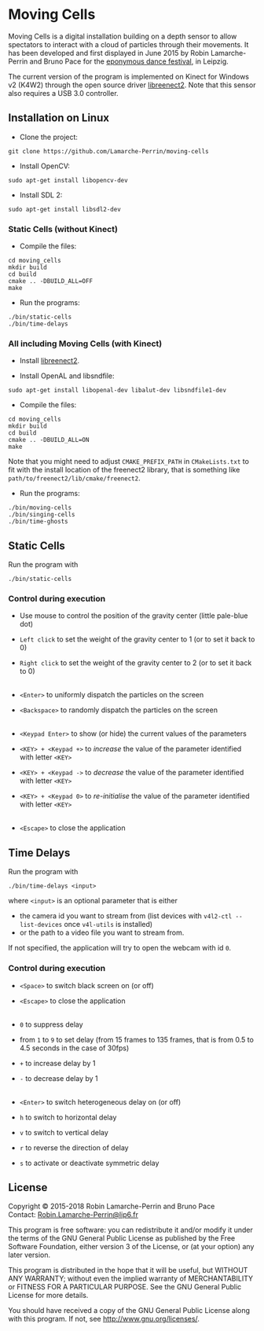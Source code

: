# Moving Cells

Moving Cells is a digital installation building on a depth sensor to allow spectators to interact with a cloud of particles through their movements. It has been developed and first displayed in June 2015 by Robin Lamarche-Perrin and Bruno Pace for the [eponymous dance festival](http://www.movingcells.org), in Leipzig.

The current version of the program is implemented on Kinect for Windows v2 (K4W2) through the open source driver [libreenect2](https://github.com/OpenKinect/libfreenect2). Note that this sensor also requires a USB 3.0 controller.

## Installation on Linux

* Clone the project:
```
git clone https://github.com/Lamarche-Perrin/moving-cells
```

* Install OpenCV:
```
sudo apt-get install libopencv-dev
```

* Install SDL 2:
```
sudo apt-get install libsdl2-dev
```


### Static Cells (without Kinect)

* Compile the files:
```
cd moving_cells
mkdir build
cd build
cmake .. -DBUILD_ALL=OFF
make
```

* Run the programs:
```
./bin/static-cells
./bin/time-delays
```

### All including Moving Cells (with Kinect)

* Install [libreenect2](https://github.com/OpenKinect/libfreenect2).

* Install OpenAL and libsndfile:
```
sudo apt-get install libopenal-dev libalut-dev libsndfile1-dev
```

* Compile the files:
```
cd moving_cells
mkdir build
cd build
cmake .. -DBUILD_ALL=ON
make
```

Note that you might need to adjust `CMAKE_PREFIX_PATH` in `CMakeLists.txt` to fit with the install location of the freenect2 library, that is something like `path/to/freenect2/lib/cmake/freenect2`.

* Run the programs:
```
./bin/moving-cells
./bin/singing-cells
./bin/time-ghosts
```

## Static Cells

Run the program with
```
./bin/static-cells
```

### Control during execution

* Use mouse to control the position of the gravity center (little pale-blue dot)
* `Left click` to set the weight of the gravity center to 1 (or to set it back to 0)
* `Right click` to set the weight of the gravity center to 2 (or to set it back to 0)
<br/><br/>

* `<Enter>` to uniformly dispatch the particles on the screen
* `<Backspace>` to randomly dispatch the particles on the screen
<br/><br/>

* `<Keypad Enter>` to show (or hide) the current values of the parameters
* `<KEY> + <Keypad +>` to *increase* the value of the parameter identified with letter `<KEY>`
* `<KEY> + <Keypad ->` to *decrease* the value of the parameter identified with letter `<KEY>`
* `<KEY> + <Keypad 0>` to *re-initialise* the value of the parameter identified with letter `<KEY>`
<br/><br/>

* `<Escape>` to close the application


## Time Delays

Run the program with
```
./bin/time-delays <input>
```
where `<input>` is an optional parameter that is either
* the camera id you want to stream from (list devices with `v4l2-ctl --list-devices` once `v4l-utils` is installed)
* or the path to a video file you want to stream from.

If not specified, the application will try to open the webcam with id `0`.


### Control during execution

* `<Space>` to switch black screen on (or off)
* `<Escape>` to close the application
<br/><br/>

* `0` to suppress delay
* from `1` to `9` to set delay (from 15 frames to 135 frames, that is from 0.5 to 4.5 seconds in the case of 30fps)
* `+` to increase delay by 1
* `-` to decrease delay by 1
<br/><br/>

* `<Enter>` to switch heterogeneous delay on (or off)
* `h` to switch to horizontal delay
* `v` to switch to vertical delay
* `r` to reverse the direction of delay
* `s` to activate or deactivate symmetric delay

## License
Copyright © 2015-2018 Robin Lamarche-Perrin and Bruno Pace  
Contact: <Robin.Lamarche-Perrin@lip6.fr>

This program is free software: you can redistribute it and/or modify it under the terms of the GNU General Public License as published by the Free Software Foundation, either version 3 of the License, or (at your option) any later version.

This program is distributed in the hope that it will be useful, but WITHOUT ANY WARRANTY; without even the implied warranty of MERCHANTABILITY or FITNESS FOR A PARTICULAR PURPOSE. See the GNU General Public License for more details.

You should have received a copy of the GNU General Public License along with this program. If not, see <http://www.gnu.org/licenses/>.
